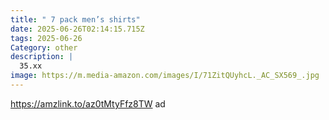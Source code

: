```yaml
---
title: " 7 pack men’s shirts"
date: 2025-06-26T02:14:15.715Z
tags: 2025-06-26
Category: other
description: |
  35.xx
image: https://m.media-amazon.com/images/I/71ZitQUyhcL._AC_SX569_.jpg
---
```

https://amzlink.to/az0tMtyFfz8TW ad